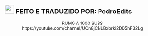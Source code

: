 ## <img src="https://github.com/TheDudeThatCode/TheDudeThatCode/blob/master/Assets/Hi.gif" width="29px"> FEITO E TRADUZIDO POR: PedroEdits
<p align="center">
RUMO A 1000 SUBS https://youtube.com/channel/UCn8jCNLBxbrki2DD5hF32Lg
